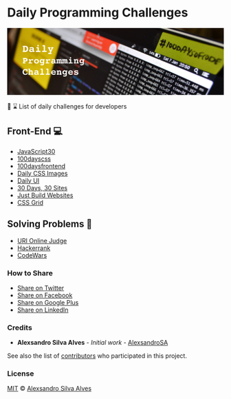 # Daily Programming Challenges 

![Cover: Daily Programming Challenges](./dpc-cover.jpg)

:running: :hourglass: List of daily challenges for developers

## Front-End :computer:

 - [JavaScript30](https://javascript30.com/)
 - [100dayscss](https://100dayscss.com/)
 - [100daysfrontend](http://100daysfrontend.com/)
 - [Daily CSS Images](http://dailycssimages.com/)
 - [Daily UI](http://www.dailyui.co/)
 - [30 Days, 30 Sites](http://www.subscribepage.com/30days30sites)
 - [Just Build Websites](https://github.com/melanierichards/just-build-websites)
 - [CSS Grid](https://cssgrid.io/)
 
## Solving Problems :dart:
 
 - [URI Online Judge](https://www.urionlinejudge.com.br/)
 - [Hackerrank](https://www.hackerrank.com/)
 - [CodeWars](https://www.codewars.com)
 

### How to Share
- [Share on Twitter](http://twitter.com/home?status=https://github.com/AlexsandroSA/daily-programming-challenges)
- [Share on Facebook](http://www.facebook.com/sharer/sharer.php?s=100&p[url]=https://github.com/AlexsandroSA/daily-programming-challenges&p[images][0]=&p[title]=Daily%20Programming%20Challenges&p[summary]=)
- [Share on Google Plus](https://plus.google.com/share?url=https://github.com/AlexsandroSA/daily-programming-challenges)
- [Share on LinkedIn](http://www.linkedin.com/shareArticle?mini=true&url=https://github.com/AlexsandroSA/daily-programming-challenges&title=Free%20Programming%20Books&summary=&source=)

### Credits

* __Alexsandro Silva Alves__ - _Initial work_ - [AlexsandroSA](https://github.com/AlexsandroSA)

See also the list of [contributors](https://github.com/AlexsandroSA/daily-programming-challenges/graphs/contributors) who participated in this project.

### License

[MIT](https://github.com/AlexsandroSA/daily-programming-challenges/blob/master/LICENSE) © [Alexsandro Silva Alves](https://twitter.com/alexsandro_sa)
